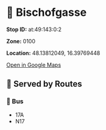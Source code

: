 # 🚉 Bischofgasse


**Stop ID:** at:49:143:0:2

**Zone:** 0100

**Location:** 48.13812049, 16.39769448

[Open in Google Maps](https://www.google.com/maps?q=48.13812049,16.39769448)

## 🚆 Served by Routes

### 🚌 Bus
- 17A
- N17